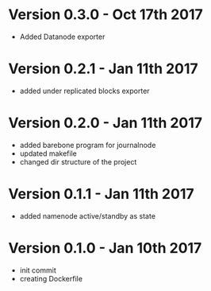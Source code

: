 # Version 0.3.0 - Oct 17th 2017
* Added Datanode exporter

# Version 0.2.1 - Jan 11th 2017
* added under replicated blocks exporter

# Version 0.2.0 - Jan 11th 2017
* added barebone program for journalnode
* updated makefile
* changed dir structure of the project

# Version 0.1.1 - Jan 11th 2017
* added namenode active/standby as state

# Version 0.1.0 - Jan 10th 2017
* init commit
* creating Dockerfile
